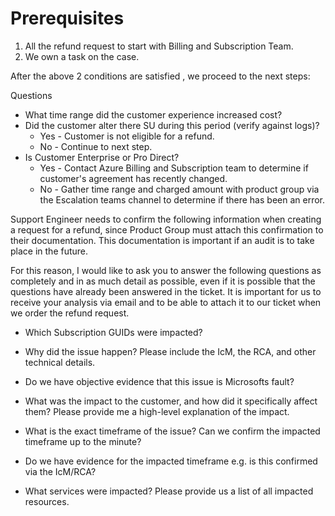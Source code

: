 # Prerequisites
1. All the refund request to start with Billing and Subscription Team. 
1. We own a task on the case. 

After the above 2 conditions are satisfied , we proceed to the next steps:  


Questions 

- What time range did the customer experience increased cost?
- Did the customer alter there SU during this period (verify against logs)?
  - Yes - Customer is not eligible for a refund.
  - No - Continue to next step.
- Is Customer Enterprise or Pro Direct?
  - Yes - Contact Azure Billing and Subscription team to determine if customer's agreement has recently changed.
  - No  - Gather time range and charged amount with product group via the Escalation teams channel to determine if there has been an error.

Support Engineer needs to confirm the following information when creating a request for a refund, since Product Group must attach this confirmation to their documentation. This documentation is important if an audit is to take place in the future. 

For this reason, I would like to ask you to answer the following questions as completely and in as much detail as possible, even if it is possible that the questions have already been answered in the ticket. It is important for us to receive your analysis via email and to be able to attach it to our ticket when we order the refund request. 


-	Which Subscription GUIDs were impacted?

-	Why did the issue happen? Please include the IcM, the RCA, and other technical details.

-	Do we have objective evidence that this issue is Microsofts fault?

-	What was the impact to the customer, and how did it specifically affect them? Please provide me a high-level explanation of the impact.

-	What is the exact timeframe of the issue? Can we confirm the impacted timeframe up to the minute? 

-	Do we have evidence for the impacted timeframe e.g. is this confirmed via the IcM/RCA? 

-	What services were impacted? Please provide us a list of all impacted resources.



 